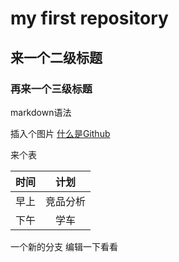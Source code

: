 # my first repository

## 来一个二级标题

### 再来一个三级标题

markdown语法

插入个图片
[什么是Github](https://pic4.zhimg.com/7c9d3403bf922b1663f56975869c829b_b.png)

来个表

|时间|计划|
|:-:|:-:|
|早上|竞品分析|
|下午|学车|

一个新的分支
编辑一下看看
